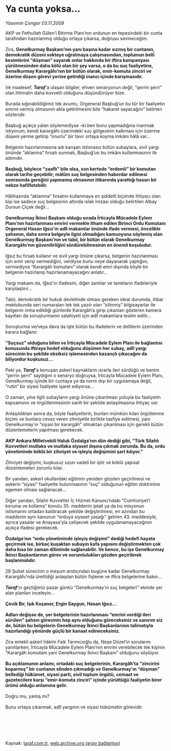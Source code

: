 # Ya cunta yoksa...

*Yasemin Çongar 03.11.2009*

<div class="taraf_structure_2col_1zq">
<div class="margen_n">



 <p>AKP ve Fethullah Gülen’i Bitirme Planı’nın ordunun en tepesindeki bir cunta tarafından hazırlanmış olduğu ortaya çıkarsa, doğrusu sevineceğim. <br/><br/>Zira, <b>Genelkurmay Başkanı’nın yanı başına kadar sızmış bir cuntanın, demokratik düzeni sekteye uğratmaya çalışmasından, toplumun belli kesimlerini “düşman” sayarak onlar hakkında bir iftira kampanyası yürütmesinden daha kötü olan bir şey varsa, o da bu suç faaliyetine, Genelkurmay Karargâhı’nın bir bütün olarak, emir-komuta zinciri ve üzerine düşen görevi yerine getirdiği inancı içinde karışmasıdır.</b> <br/><br/>Ve maalesef, <em><b>Taraf</b>’</em>a ulaşan bilgiler, ehven senaryonun değil, “şerrin şerri” olan ihtimalin daha kuvvetli olduğunu düşündürüyor bize. <br/><br/>Burada sığınabildiğimiz tek avuntu, Orgeneral Başbuğ’un bu tür bir faaliyetin emrini vermiş olmasının akla getirilmesini bile “hakaret sayacağını” belirten sözleridir. <br/><br/>Başbuğ açıkça yalan söylemediyse –ki ben bunu yapmadığına inanmak istiyorum, kendi karargâhı üzerindeki suç gölgesinin kalkması için üzerine düşeni yerine getirip “onurlu” bir tavır ortaya koyma imkânı hâlâ var... <br/><br/>Belgenin hazırlanmasına adı karışan istisnasız bütün subaylara, sivil yargı önünde “aklanma” fırsatı sunmak, Başbuğ’un bu imkânı kullanmasının ilk adımıdır. <b><br/><br/>Başbuğ, böylece “zaaflı” bile olsa, son kertede “erdemli” bir komutan olarak tarihe geçebilir; mâlûm suç belgesinden haberdar edilmesi sonrasında gereğini yapmamış olmasının itibarında yarattığı hasarı bir nebze hafifletebilir.</b> <br/><br/>Hâlihazırda “aklanma” fırsatını kullanmaya en şiddetli biçimde ihtiyacı olan kişi ise sadece suç belgesinin altında ıslak imzası olduğu belirtilen Albay Dursun Çiçek değil... <b><br/><br/>Genelkurmay İkinci Başkanı olduğu sırada İrticayla Mücadele Eylem Planı’nın hazırlanması emrini vermekle itham edilen Birinci Ordu Komutanı Orgeneral Hasan Iğsız’ın adlî makamlar önünde ifade vermesi, öncelikle şahsının, daha sonra belgeyle ilgisi olmadığını kamuoyuna söylemiş olan Genelkurmay Başkanı’nın ve tabii, bir bütün olarak Genelkurmay Karargâhı’nın güvenilirliğini sürdürebilmesinin en önemli koşuludur.</b> <br/><br/>Iğsız bu fırsatı kullanır ve sivil yargı önüne çıkarsa, belgenin hazırlanması için emir verip vermediğini, verdiyse bunu neye dayanarak yaptığını, vermediyse “Karargâh komutanı” olarak kendi emri dışında böyle bir belgenin hazırlanıp hazırlanamayacağını anlatır... <br/><br/>Yargı makamı da, Iğsız’ın ifadesini, diğer zanlılar ve tanıkların ifadeleriyle karşılaştırır... <br/><br/>Tabii, demokratik bir hukuk devletinde olması gereken ideal durumda, ihbar mektubunda seri numaraları tek tek yazılı olan “silinmiş” bilgisayarlar ile belgenin imha edildiği günlerde Karargâh’a girip çıkanları gösteren kamera kayıtları da soruşturmanın salahiyeti için adlî makamlara teslim edilir... <br/><br/>Soruşturma ve/veya dava da işte bütün bu ifadelerin ve delillerin üzerinden karara bağlanır. <b><br/><br/>“Suçsuz” olduğunu bilen ve İrticayla Mücadele Eylem Planı ile bağlantısı konusunda iftiraya hedef olduğunu düşünen her subay, adlî yargı sürecinin bu şekilde eksiksiz işlemesinden kazançlı çıkacağını da biliyordur kuşkusuz...</b> <br/><br/>Peki ya, <em><b>Taraf</b>’</em>a konuşan askerî kaynakların ısrarla ileri sürdüğü ve benim “şerrin şerri” saydığım o senaryo doğruysa, İrticayla Mücadele Eylem Planı, Genelkurmay içinde bir cuntaya ya da norm dışı bir uygulamaya değil, “rutin” bir siyasi faaliyete işaret ediyorsa... <br/><br/>O zaman, yine ilgili subayların yargı önüne çıkarılması yoluyla bu faaliyetin kapsamının ve örgütlenmesinin sarih bir şekilde anlaşılmasına ihtiyaç var. <br/><br/>Anlaşıldıktan sonra da, böyle faaliyetlerin, bunları mümkün kılan örgütlenme biçimi ve bunlara cevaz veren zihniyetle birlikte tasfiye edilmesi, yani Genelkurmay’ın “siyasi bir karargâh” olmaktan çıkarılması için gerekli bütün düzenlemelerin yapılması gerekecek. <b><br/><br/>AKP Ankara Milletvekili Haluk Özdalga’nın dün dediği gibi, “Türk Silahlı Kuvvetleri mutlaka ve mutlaka siyaset dışına çıkmak zorunda. Bu da, ordu yönetiminde köklü bir zihniyet ve işleyiş değişimini şart kılıyor.”</b> <br/><br/>Zihniyet değişimi, kuşkusuz uzun vadeli bir iştir ve köklü yapısal düzenlemeleri zorunlu kılar. <br/><br/>Bir yandan, askerî okullardaki eğitimin yeniden gözden geçirilmesi ve askerin “siyasi” faaliyette bulunmasının “suç” olduğunun eğitim doktrinine egemen olması sağlanacak... <br/><br/>Diğer yandan, Silahlı Kuvvetler İç Hizmet Kanunu’ndaki “Cumhuriyet’i koruma ve kollama” konulu 35. maddenin iptali ya da bu misyonun istismarını ortadan kaldıracak şekilde değiştirilmesi, en azından bu maddenin aynı kanunun “orduya siyaset yasağı” getiren 43. maddesiyle, ayrıca yasalar ve Anayasa’yla çelişecek şekilde uygulanamayacağının açıkça ifadesi gerekecek. <b><br/><br/>Özdalga’nın “ordu yönetiminde işleyiş değişimi” dediği hedefi hayata geçirmek ise, birkaç kuşaktan subayın kafa yapısını değiştirmekten çok daha kısa bir zaman diliminde sağlanabilir. Ve bence, bu işe Genelkurmay İkinci Başkanlarının görev ve sorumlulukları gözden geçirilerek başlanmalıdır.</b> <br/><br/>28 Şubat sürecinin o meşum andıçından bugüne kadar Genelkurmay Karargâhı’nda üretildiği anlaşılan bütün fişleme ve iftira belgelerine bakın... <b><br/><br/><em>Taraf</em></b><em>’</em>ın geçtiğimiz pazar günkü “Genelkurmay’ın suç belgeleri” ekinde yer alan planları inceleyin... <b><br/><br/>Çevik Bir, Işık Koşaner, Ergin Saygun, Hasan Iğsız...</b> <b><br/><br/>Adları değişse de, şer belgelerinin hazırlanması “emrini verdiği ileri sürülen” şahsın görevinin hep aynı olduğunu göreceksiniz ve sanırım siz de, bütün bu belgelerin Genelkurmay İkinci Başkanlarının talimatıyla hazırlandığı yönünde güçlü bir kanaat edineceksiniz.</b> <br/><br/>Zira emekli askerî hâkim Faik Tarımcıoğlu da, Neşe Düzel’in sorularını yanıtlarken, İrticayla Mücadele Eylem Planı’nın emrini verebilecek tek kişinin “Karargâh komutanı yani Genelkurmay İkinci Başkanı” olduğunu söylüyor. <b><br/><br/>Bu açıklamanın anlamı, ortadaki suç belgelerinin, Karargâh’ta “zincirini koparmış” bir cuntanın elinden çıkmadığı ve Genelkurmay’ın “düşman” bellediği hükümet, siyasi parti, sivil toplum örgütü, cemaat ve gazetecilere karşı “emir-komuta zinciri” içinde yürüttüğü faaliyetin birer ürünü olduğu anlamına gelir.</b> <br/><br/>Doğru mu, yanlış mı?<br/><br/>Bunu ortaya çıkarmak, adlî yargının ve siyasi hükümetin görevidir.</p>
<br/>
<br/>
<br/>



<br/>


<div id="taraf_not">
</div>

</div>


</div>

Kaynak: [taraf.com.tr](http://www.taraf.com.tr:80/makale/8276.htm), [web.archive.org (arşiv bağlantısı)](http://web.archive.org/web/20100108005623/http://www.taraf.com.tr:80/makale/8276.htm)

